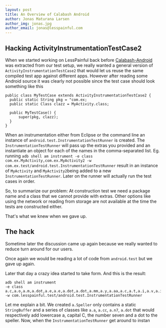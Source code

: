 ```yaml
---
layout: post
title: An Overview of Calabash Android
author: Jonas Maturana Larsen
author_img: jonas.jpg
author_email: jonas@lesspainful.com
---
```


Hacking ActivityInstrumentationTestCase2
----------------------------------------

When we started working on LessPainful back before [Calabash-Android](http://github.com/calabash/calabash-android) was extracted from our test setup, we really wanted a general version of `ActivityInstrumentationTestCase2` that would let us reuse the same compiled test app against different apps. However after reading some Android source it was clearly not possible since the test case should look something like this

    public class MyTestCase extends ActivityInstrumentationTestCase2 {
      public static String pkg = "com.ex;
      public static Class clazz = MyActivity.class;
      
      public MyTestCase() {
          super(pkg, clazz);
      }
    }

When an instrumentation either from Eclipse or the command line an instance of `android.test.InstrumentationTestRunner` is created. The `InstrumentationTestRunner` will pass up the extras you provided and an instantiate an object for each of the names in the comma-separated list.
Eg. running `adb shell am instrument -e class com.ex.MyActivity,com.ex.MyActivity2 -w com.ex.test/android.test.InstrumentationTestRunner` result in an instance of `MyActivity` and `MyActivity2`being added to a new `InstrumentationTestRunner`. Later on the runner will actually run the test cases in order.

So, to summarize our problem: At construction test we need a package name and a class that we cannot provide with extras. Other options like using the network or reading from storage are not available at the time the tests are constructed either.

That's what we knew when we gave up.

The hack
--------

Sometime later the discussion came up again because we really wanted to reduce turn around for our users.

Once again we would be reading a lot of code from `android.test` but we gave up again.

Later that day a crazy idea started to take form. And this is the result:

    adb shell am instrument 
    -e class a.c,a.o,a.m,a.dot,a.e,a.e,a.dot,a.dot,a.mm,a.y,a.aa,a.c,a.t,a.i,a.v,a.i,a.t,a.y,com.ex.MyActivity 
    -w com.lesspainful.test/android.test.InstrumentationTestRunner


Let me explain a bit. We created `a.Speller` only contains a static `StringBuffer` and a series of classes like `a.a`, `a.cc`, `a.n7`, `a.dot` that would respectively add lowercase a, capital C, the number seven and a dot to the speller.
Now, when the `InstrumentationTestRunner` get around to instan